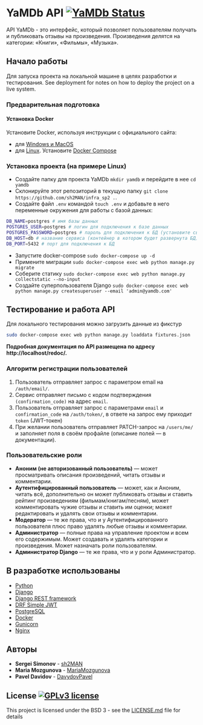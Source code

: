# YaMDb API [![YaMDb Status](https://github.com/sh2man/yamdb_final/workflows/YaMDb/badge.svg)](https://shields.io/)

API YaMDb - это интерфейс, который позволяет пользователям получать и публиковать отзывы на произведения. 
Произведения делятся на категории: «Книги», «Фильмы», «Музыка».

## Начало работы

Для запуска проекта на локальной машине в целях разработки и тестирования. See deployment for notes on how to deploy the project on a live system.

### Предварительная подготовка

#### Установка Docker
Установите Docker, используя инструкции с официального сайта:
- для [Windows и MacOS](https://www.docker.com/products/docker-desktop) 
- для [Linux](https://docs.docker.com/engine/install/ubuntu/). Установите [Docker Compose](https://docs.docker.com/compose/install/)

### Установка проекта (на примере Linux)

- Создайте папку для проекта YaMDb `mkdir yamdb` и перейдите в нее `cd yamdb`
- Склонируйте этот репозиторий в текущую папку `git clone https://github.com/sh2MAN/infra_sp2 .`.
- Создайте файл `.env` командой `touch .env` и добавьте в него переменные окружения для работы с базой данных:
```sh
DB_NAME=postgres # имя базы данных
POSTGRES_USER=postgres # логин для подключения к базе данных
POSTGRES_PASSWORD=postgres # пароль для подключения к БД (установите свой)
DB_HOST=db # название сервиса (контейнер в котором будет развернута БД)
DB_PORT=5432 # порт для подключения к БД 
```
- Запустите docker-compose `sudo docker-compose up -d` 
- Примените миграции `sudo docker-compose exec web python manage.py migrate`
- Соберите статику `sudo docker-compose exec web python manage.py collectstatic --no-input`
- Создайте суперпользователя Django `sudo docker-compose exec web python manage.py createsuperuser --email 'admin@yamdb.com'`

## Тестирование и работа API

Для локального тестирования можно загрузить данные из фикстур 
```sh
sudo docker-compose exec web python manage.py loaddata fixtures.json
```
**Подробная документация по API размещена по адресу http://localhost/redoc/.**

### Алгоритм регистрации пользователей

1. Пользователь отправляет запрос с параметром email на `/auth/email/`.
2. Сервис отправляет письмо с кодом подтверждения `(confirmation_code)` на адрес `email`.
3. Пользователь отправляет запрос с параметрами `email` и `confirmation_code` на `/auth/token/`, в ответе на запрос ему приходит `token` (JWT-токен)
4. При желании пользователь отправляет PATCH-запрос на `/users/me/` и заполняет поля в своём профайле (описание полей — в документации).

### Пользовательские роли

- **Аноним (не авторизованный пользователь)** — может просматривать описания произведений, читать отзывы и комментарии.
- **Аутентифицированный пользователь** — может, как и Аноним, читать всё, дополнительно он может публиковать отзывы и 
ставить рейтинг произведениям (фильмам/книгам/песням), может комментировать чужие отзывы и ставить им оценки; может 
редактировать и удалять свои отзывы и комментарии.
- **Модератор** — те же права, что и у Аутентифицированного пользователя плюс право удалять любые отзывы и комментарии.
- **Администратор** — полные права на управление проектом и всем его содержимым. Может создавать и удалять категории и 
произведения. Может назначать роли пользователям.
- **Администратор Django** — те же права, что и у роли Администратор.

## В разработке использованы

* [Python](https://www.python.org/)
* [Django](https://www.djangoproject.com/)
* [Django REST framework](https://www.django-rest-framework.org/)
* [DRF Simple JWT](https://django-rest-framework-simplejwt.readthedocs.io/en/latest/)
* [PostgreSQL](https://www.postgresql.org/)
* [Docker](https://www.docker.com/)
* [Gunicorn](https://gunicorn.org/)
* [Nginx](https://nginx.org/)

## Авторы

* **Sergei Simonov** - [sh2MAN](https://github.com/sh2MAN)
* **Maria Mozgunova** - [MariaMozgunova](https://github.com/MariaMozgunova)
* **Pavel Davidov** - [DavydovPavel](https://github.com/DavydovPavel)

## License [![GPLv3 license](https://img.shields.io/badge/License-GPLv3-blue.svg)](LICENSE.md)

This project is licensed under the BSD 3 - see the [LICENSE.md](LICENSE.md) file for details
